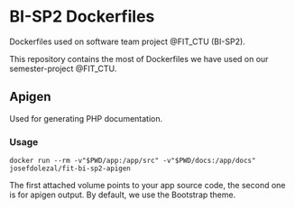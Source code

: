 # BI-SP2 Dockerfiles
Dockerfiles used on software team project @FIT_CTU (BI-SP2).

This repository contains the most of Dockerfiles we have used on our semester-project @FIT_CTU.

## Apigen
Used for generating PHP documentation.

### Usage
```shell
docker run --rm -v"$PWD/app:/app/src" -v"$PWD/docs:/app/docs" josefdolezal/fit-bi-sp2-apigen
```
The first attached volume points to your app source code, the second one is for apigen output. By default, we use the Bootstrap theme.
